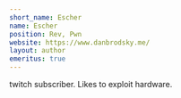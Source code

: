 ```yaml
---
short_name: Escher
name: Escher
position: Rev, Pwn
website: https://www.danbrodsky.me/
layout: author
emeritus: true
---
```

twitch subscriber. Likes to exploit hardware.
